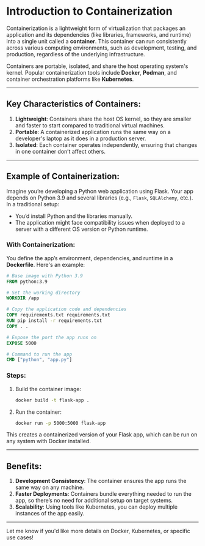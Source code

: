 
# Introduction to Containerization

Containerization is a lightweight form of virtualization that packages an application and its dependencies (like libraries, frameworks, and runtime) into a single unit called a **container**. This container can run consistently across various computing environments, such as development, testing, and production, regardless of the underlying infrastructure.

Containers are portable, isolated, and share the host operating system's kernel. Popular containerization tools include **Docker**, **Podman**, and container orchestration platforms like **Kubernetes**.

---

## Key Characteristics of Containers:
1. **Lightweight**: Containers share the host OS kernel, so they are smaller and faster to start compared to traditional virtual machines.
2. **Portable**: A containerized application runs the same way on a developer's laptop as it does in a production server.
3. **Isolated**: Each container operates independently, ensuring that changes in one container don’t affect others.

---

## Example of Containerization:
Imagine you’re developing a Python web application using Flask. Your app depends on Python 3.9 and several libraries (e.g., `Flask`, `SQLAlchemy`, etc.). In a traditional setup:
- You’d install Python and the libraries manually.
- The application might face compatibility issues when deployed to a server with a different OS version or Python runtime.

### With Containerization:
You define the app’s environment, dependencies, and runtime in a **Dockerfile**. Here's an example:

```dockerfile
# Base image with Python 3.9
FROM python:3.9

# Set the working directory
WORKDIR /app

# Copy the application code and dependencies
COPY requirements.txt requirements.txt
RUN pip install -r requirements.txt
COPY . .

# Expose the port the app runs on
EXPOSE 5000

# Command to run the app
CMD ["python", "app.py"]
```

### Steps:
1. Build the container image:
   ```bash
   docker build -t flask-app .
   ```
2. Run the container:
   ```bash
   docker run -p 5000:5000 flask-app
   ```

This creates a containerized version of your Flask app, which can be run on any system with Docker installed.

---

## Benefits:
1. **Development Consistency**: The container ensures the app runs the same way on any machine.
2. **Faster Deployments**: Containers bundle everything needed to run the app, so there’s no need for additional setup on target systems.
3. **Scalability**: Using tools like Kubernetes, you can deploy multiple instances of the app easily.

---

Let me know if you'd like more details on Docker, Kubernetes, or specific use cases!
